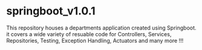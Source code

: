 # springboot_v1.0.1
This repository houses a departments application created using Springboot. it covers a wide variety of resuable code for Controllers, Services, Repositories, Testing, Exception Handling, Actuators and many more !!!
